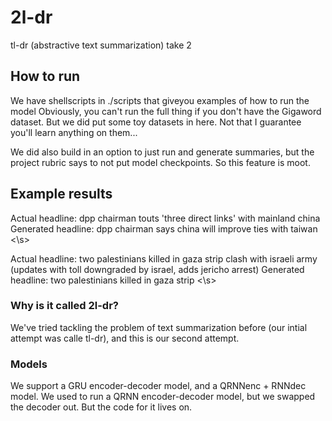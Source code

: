 # 2l-dr
tl-dr (abstractive text summarization) take 2

## How to run
We have shellscripts in ./scripts that giveyou examples of how to run the model
Obviously, you can't run the full thing if you don't have the Gigaword dataset.
But we did put some toy datasets in here.  Not that I guarantee you'll learn
anything on them... 

We did also build in an option to just run and generate summaries, but
the project rubric says to not put model checkpoints.  So this feature is moot.

## Example results
Actual headline: dpp chairman touts 'three direct links' with mainland china
Generated headline: dpp chairman says china will improve ties with taiwan <\s>

Actual headline: two palestinians killed in gaza strip clash with israeli army (updates with toll downgraded by israel, adds jericho arrest)
Generated headline: two palestinians killed in gaza strip <\s>

### Why is it called 2l-dr?
We've tried tackling the problem of text summarization before
(our intial attempt was calle tl-dr), and this is our second attempt.  

### Models
We support a GRU encoder-decoder model, and a QRNNenc + RNNdec model.
We used to run a QRNN encoder-decoder model, but we swapped the decoder out.
But the code for it lives on.
